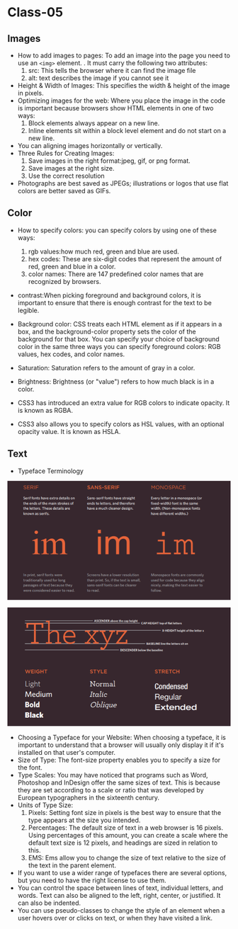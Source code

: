 # Class-05

## Images

* How to add images to pages:
To add an image into the page you need to use an `<img>` element. . It must carry the following two attributes: 
   1. src: This tells the browser where it can find the image file
   1. alt: text describes the image if you cannot see it
* Height & Width of Images: This specifies the width & height of the image in pixels.
* Optimizing images for the web: Where you place the image in the code is important because browsers show HTML elements in one of two ways:
   1. Block elements always appear on a new line.
   1. Inline elements sit within a block level element and do not start on a new line.
* You can aligning images horizontally or vertically.
* Three Rules for Creating Images:
   1. Save images in the right format:jpeg, gif, or png format.
   1. Save images at the right size.
   1. Use the correct resolution
* Photographs are best saved as JPEGs; illustrations or logos that use flat colors are better saved as GIFs.

## Color

* How to specify colors: you can specify colors by using one of these ways:
   1. rgb values:how much red, green and blue are used.
   1. hex codes: These are six-digit codes that represent the amount of red, green and blue in a color.
   1. color names: There are 147 predefined color names that are recognized by browsers.

* contrast:When picking foreground and background colors, it is important to ensure that there is enough contrast for the text to be legible.
* Background color: CSS treats each HTML element as if it appears in a box, and the background-color property sets the color of the background for that box. You can specify your choice of background color in the same three ways you can specify foreground colors: RGB values, hex codes, and color names.
* Saturation: Saturation refers to the amount of gray in a color.
* Brightness: Brightness (or "value") refers to how much black is in a color.
* CSS3 has introduced an extra value for RGB colors to indicate opacity. It is known as RGBA.
* CSS3 also allows you to specify colors as HSL values, with an optional opacity value. It is known as HSLA.

## Text

* Typeface Terminology

![photo](r5.png)

![photo2](r6.png)

* Choosing a Typeface for your Website:
When choosing a typeface, it is important to understand that a browser will usually only display it if it's installed on that user's computer.
* Size of Type: The font-size property enables you to specify a size for the font.
* Type Scales: You may have noticed that programs such as Word, Photoshop and InDesign offer the same sizes of text. This is because they are set according to a scale or ratio that was developed by European typographers in the sixteenth century.
* Units of Type Size:
   1. Pixels: Setting font size in pixels is the best way to ensure that the type appears at the size you intended.
   1. Percentages: The default size of text in a web browser is 16 pixels. Using percentages of this amount, you can create a scale where the default text size is 12 pixels, and headings are sized in relation to this.
   1. EMS: Ems allow you to change the size of text relative to the size of the text in the parent element.
* If you want to use a wider range of typefaces there are several options, but you need to have the right license to use them.
* You can control the space between lines of text, individual letters, and words. Text can also be aligned to the left, right, center, or justified. It can also be indented.
* You can use pseudo-classes to change the style of an element when a user hovers over or clicks on text, or when they have visited a link.